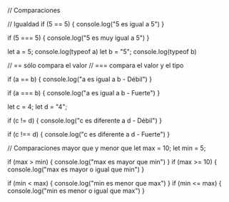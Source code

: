 
// Comparaciones

// Igualdad
if (5 == 5) {
    console.log("5 es igual a 5")
}

if (5 === 5) {
    console.log("5 es muy igual a 5")
}

let a = 5;
console.log(typeof a)
let b = "5";
console.log(typeof b)

// == sólo compara el valor
// === compara el valor y el tipo

if (a == b) {
    console.log("a es igual a b - Débil")
}

if (a === b) {
    console.log("a es igual a b - Fuerte")
}

let c = 4;
let d = "4";

if (c != d) {
    console.log("c es diferente a d - Débil")
}

if (c !== d) {
    console.log("c es diferente a d - Fuerte")
}

// Comparaciones mayor que y menor que
let max = 10;
let min = 5;

if (max > min) {
    console.log("max es mayor que min")
}
if (max >= 10) {
    console.log("max es mayor o igual que min")
}

if (min < max) {
    console.log("min es menor que max")
}
if (min <= max) {
    console.log("min es menor o igual que max")
}